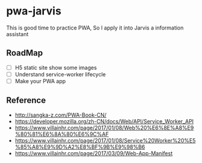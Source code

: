 # pwa-jarvis
This is good time to practice PWA, So I apply it into Jarvis a information assistant

## RoadMap
- [ ] H5 static site show some images
- [ ] Understand service-worker lifecycle
- [ ] Make your PWA app

## Reference
- http://sangka-z.com/PWA-Book-CN/
- https://developer.mozilla.org/zh-CN/docs/Web/API/Service_Worker_API
- https://www.villainhr.com/page/2017/01/08/Web%20%E6%8E%A8%E9%80%81%E6%8A%80%E6%9C%AF
- https://www.villainhr.com/page/2017/01/08/Service%20Worker%20%E5%85%A8%E9%9D%A2%E8%BF%9B%E9%98%B6
- https://www.villainhr.com/page/2017/03/09/Web-App-Manifest

